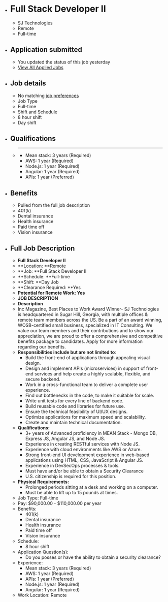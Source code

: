 - # Full Stack Developer II
    - SJ Technologies
    - Remote
    - Full-time
- ## Application submitted
    - You updated the status of this job yesterday
    - [View All Applied Jobs](https://myjobs.indeed.com/applied?co=US&hl=en_US&from=mobvj_appliedstatebanner)
- ## Job details
    - No matching [job preferences](https://profile.indeed.com/preferences)
    - Job Type
    - Full-time
    - Shift and Schedule
    - 8 hour shift
    - Day shift
- ## Qualifications
    - ****
        - Mean stack: 3 years (Required)
        - AWS: 1 year (Required)
        - Node.js: 1 year (Required)
        - Angular: 1 year (Required)
        - APIs: 1 year (Preferred)
- ## Benefits
    - Pulled from the full job description
    - 401(k)
    - Dental insurance
    - Health insurance
    - Paid time off
    - Vision insurance
- ## Full Job Description
    - **Full Stack Developer II**
    - **Location: **Remote
    - **Job: **Full Stack Developer II
    - **Schedule: **Full-time
    - **Shift: **Day Job
    - **Clearance Required: **Yes
    - **Potential for Remote Work: Yes**
    - **JOB DESCRIPTION**
    - **Description**
    - Inc Magazine, Best Places to Work Award Winner- SJ Technologies is headquartered in Sugar Hill, Georgia, with multiple offices & remote team members across the US. Be a part of an award winning, WOSB-certified small business, specialized in IT Consulting. We value our team members and their contributions and to show our appreciation, we are proud to offer a comprehensive and competitive benefits package to candidates. Apply for more information regarding our benefits.
    - **Responsibilities include but are not limited to**:
        - Build the front-end of applications through appealing visual design.
        - Design and implement APIs (microservices) in support of front-end services and help create a highly scalable, flexible, and secure backend.
        - Work in a cross-functional team to deliver a complete user experience.
        - Find out bottlenecks in the code, to make it suitable for scale.
        - Write unit tests for every line of backend code.
        - Build reusable code and libraries for future use.
        - Ensure the technical feasibility of UI/UX designs.
        - Optimize applications for maximum speed and scalability.
        - Create and maintain technical documentation.
    - **Qualifications:**
        - 3+ years of Advanced proficiency in MEAN Stack - Mongo DB, Express JS, Angular JS, and Node JS.
        - Experience in creating RESTful services with Node JS.
        - Experience with cloud environments like AWS or Azure.
        - Strong front-end UI development experience in web-based applications using HTML, CSS, JavaScript & Angular JS.
        - Experience in DevSecOps processes & tools.
        - Must have and/or be able to obtain a Security Clearance
        - ​​​​​​​U.S. citizenship is required for this position.
    - **Physical Requirements:**
        - Prolonged periods sitting at a desk and working on a computer.
        - Must be able to lift up to 15 pounds at times.
    - Job Type: Full-time
    - Pay: $90,000.00 - $110,000.00 per year
    - Benefits:
        - 401(k)
        - Dental insurance
        - Health insurance
        - Paid time off
        - Vision insurance
    - Schedule:
        - 8 hour shift
    - Application Question(s):
        - Do you posses or have the ability to obtain a security clearance?
    - Experience:
        - Mean stack: 3 years (Required)
        - AWS: 1 year (Required)
        - APIs: 1 year (Preferred)
        - Node.js: 1 year (Required)
        - Angular: 1 year (Required)
    - Work Location: Remote
